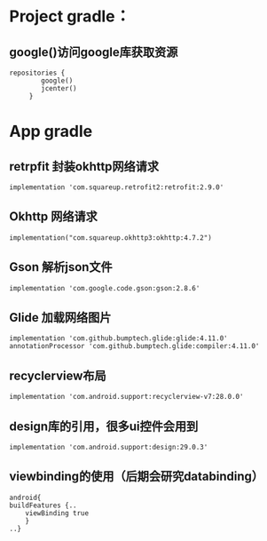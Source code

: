 # Project gradle：
## google()访问google库获取资源
	repositories {
        	google()
        	jcenter()
   		 }
# App gradle
## retrpfit 封装okhttp网络请求   
	implementation 'com.squareup.retrofit2:retrofit:2.9.0'
## Okhttp 网络请求
	implementation("com.squareup.okhttp3:okhttp:4.7.2")
## Gson 解析json文件
	implementation 'com.google.code.gson:gson:2.8.6'
## Glide 加载网络图片
	implementation 'com.github.bumptech.glide:glide:4.11.0'
	annotationProcessor 'com.github.bumptech.glide:compiler:4.11.0'
## recyclerview布局
	implementation 'com.android.support:recyclerview-v7:28.0.0'
## design库的引用，很多ui控件会用到
	implementation 'com.android.support:design:29.0.3'
## viewbinding的使用（后期会研究databinding）
	android{
	buildFeatures {..
        viewBinding true
    	}
 	..}
 